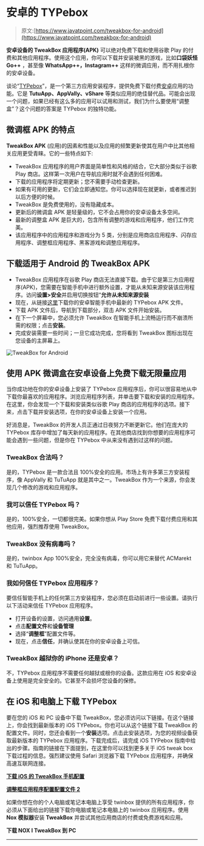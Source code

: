 # 安卓的 TYPebox

> 原文:[https://www.javatpoint.com/tweakbox-for-android](https://www.javatpoint.com/tweakbox-for-android)

**安卓设备的 TweakBox 应用程序(APK)** 可以绝对免费下载和使用谷歌 Play 的付费和其他应用程序。使用这个应用，你可以下载并安装被黑的游戏，比如**口袋妖怪 Go++** ，甚至像 **WhatsApp++，Instagram++** 这样的微调应用，而不用扎根你的安卓设备。

谈论“[TYPebox](https://tweakbox-download.com/)”，是一个第三方应用安装程序，提供免费下载付费[安卓](https://www.javatpoint.com/android-tutorial)应用的功能。它是 **TutuApp、AppVally、vShare** 等类似应用的绝佳替代品。可能会出现一个问题，如果已经有这么多的应用可以试用和测试，我们为什么要使用“调整盒”？这个问题的答案是 TYPebox 的独特功能。

## 微调框 APK 的特点

**TweakBox APK** (应用)的因素和性能以及应用的频繁更新使其在用户中比其他相关应用更受青睐。它的一些特点如下:

*   TweakBox 应用程序的用户界面是简单性和风格的结合，它大部分类似于谷歌 Play 商店。这样第一次用户在导航应用时就不会遇到任何困难。
*   下载的应用程序将定期更新；您不需要手动检查更新。
*   如果有可用的更新，它们会立即通知您。你可以选择现在就更新，或者推迟到以后方便的时候。
*   TweakBox 是免费使用的，没有隐藏成本。
*   更新后的微调盒 APK 是轻量级的，它不会占用你的安卓设备太多空间。
*   最新的调整盒 APK 是巨大的，包含所有调整的游戏和应用程序，他们工作完美。
*   该应用程序中的应用程序和游戏分为 5 类，分别是应用商店应用程序、闪存应用程序、调整框应用程序、黑客游戏和调整应用程序。

## 下载适用于 Android 的 TweakBox APK

*   TweakBox 应用程序在谷歌 Play 商店无法直接下载。由于它是第三方应用程序(APK)，您需要在智能手机中进行额外设置，才能从未知来源安装该应用程序。访问**设置>安全**并启用切换按钮“**允许从未知来源安装**
*   现在，从链接[这里](https://tweakbox-download.com/download/)下载你的安卓智能手机中最新的 TYPebox APK 文件。
*   下载 APK 文件后，导航到下载部分，双击 APK 文件开始安装。
*   在下一个屏幕中，您必须允许 TweakBox 在智能手机上流畅运行而不崩溃所需的权限；点击**安装**。
*   完成安装需要一些时间；一旦它成功完成，您将看到 TweakBox 图标出现在您设备的主屏幕上。

![TweakBox for Android](../Images/8a6fb09acfd983c84776e139d5dcb906.png)

## 使用 APK 微调盒在安卓设备上免费下载无限量应用

当你成功地在你的安卓设备上安装了 TYPebox 应用程序后，你可以很容易地从中下载你最喜欢的应用程序。浏览应用程序列表，并单击要下载和安装的应用程序。在这里，你会发现一个下载和安装类似谷歌 Play 商店的应用程序的选项。接下来，点击下载并安装选项，在你的安卓设备上安装一个应用。

好消息是，TweakBox 的开发人员正通过日夜努力不断更新它。他们在庞大的 TYPebox 库存中增加了每天新的应用程序。在其他商店找到你想要的应用程序可能会遇到一些问题，但是你在 TYPebox 中从来没有遇到过这样的问题。

### TweakBox 合法吗？

是的，TYPebox 是一款合法且 100%安全的应用。市场上有许多第三方安装程序，像 AppVally 和 TuTuApp 就是其中之一。TweakBox 作为一个来源，你会发现几个修改的游戏和应用程序。

### 我可以信任 TYPebox 吗？

是的，100%安全，一切都很完美。如果你想从 Play Store 免费下载付费应用和其他应用，强烈推荐使用 TweakBox。

### TweakBox 没有病毒吗？

是的，twinbox App 100%安全，完全没有病毒，你可以用它来替代 ACMarekt 和 TuTuApp。

### 我如何信任 TYPebox 应用程序？

要信任智能手机上的任何第三方安装程序，您必须在启动前进行一些设置。请执行以下活动来信任 TYPebox 应用程序。

*   打开设备的设置，访问通用**设置**。
*   点击**配置文件**和**设备管理**
*   选择“**调整框**”配置文件等。
*   现在，点击**信任**，并确认使其在你的安卓设备上可信。

### TweakBox 越狱你的 iPhone 还是安卓？

不，TYPebox 应用程序不需要任何越狱或根你的设备。这款应用在 iOS 和安卓设备上使用是完全安全的。它甚至不会损坏您设备的保修。

## 在 iOS 和电脑上下载 TYPebox

要在您的 iOS 和 PC 设备中下载 TweakBox，您必须访问以下链接。在这个链接上，你会找到最新版本的 iOS TYPebox。你也可以从这个链接下载 TweakBox 的配置文件。同时，您还会看到一个**安装**选项。点击此安装选项，为您的视频设备获取最新版本的 TYPebox 应用程序。下载完成后，请完成 iOS TYPebox 指南中给出的步骤。指南的链接在下面提到，在这里你可以找到更多关于 iOS tweak box 下载过程的信息。强烈建议使用 Safari 浏览器下载 TYPebox 应用程序，并确保高速互联网连接。

[**下载 iOS 的 TweakBox 手机配置**](https://www-tweakbox.com/dl/)

[**调整框应用程序配置配置文件 2**](https://tweakboxapp.ams3.digitaloceanspaces.com/TweakBox.mobileconfig)

如果你想在你的个人电脑或笔记本电脑上享受 twinbox 提供的所有应用程序，你必须从下面给出的链接下载你电脑或笔记本电脑上的 twinbox 应用程序。使用 **Nox 模拟器**安装 **TweakBox** 并尝试其他应用商店的付费或免费游戏和应用。

**下载 NOX I TweakBox 到 PC**

* * *